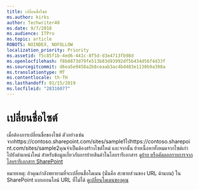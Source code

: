 ```yaml
---
title: เปลี่ยนชื่อไซต์
ms.author: kirks
author: Techwriter40
ms.date: 9/7/2018
ms.audience: ITPro
ms.topic: article
ROBOTS: NOINDEX, NOFOLLOW
localization_priority: Priority
ms.assetid: f5c85f1b-4ed6-441c-8f5d-d3e4713fb98d
ms.openlocfilehash: f8b0873d79fe513b83d93992df5b434d56f4d33f
ms.sourcegitcommit: d6ea5e9458a2b8ceaab3ac4bd483e1130b9a398a
ms.translationtype: MT
ms.contentlocale: th-TH
ms.lasthandoff: 01/15/2019
ms.locfileid: "28316077"
---
```

# <a name="rename-a-site"></a>เปลี่ยนชื่อไซต์

เมื่อต้องการเปลี่ยนชื่อของไซต์ ตัวอย่างเช่น จากhttps://contoso.sharepoint.com/sites/sample1ไปhttps://contoso.sharepoint.com/sites/sample2คุณจำเป็นต้องสร้างไซต์ใหม่ และจากนั้น ย้ายเนื้อหาทั้งหมดจากไซต์เก่าไปยังตำแหน่งใหม่ สำหรับข้อมูลเกี่ยวกับการย้ายสินค้าในไลบรารีเอกสาร ดู[ย้าย หรือคัดลอกรายการจากไลบรารีเอกสาร SharePoint](https://go.microsoft.com/fwlink/?Linkid=2018691)
  
หมายเหตุ: ถ้าคุณกำลังพยายามที่จะเปลี่ยนชื่อโดเมน (นั่นคือ สะพายส่วนของ URL ด้านบน) ใน SharePoint แบบออนไลน์ URL ที่ไม่ได้ ดู[เปลี่ยนโดเมนของคุณ](https://go.microsoft.com/fwlink/?Linkid=2018696)
  

